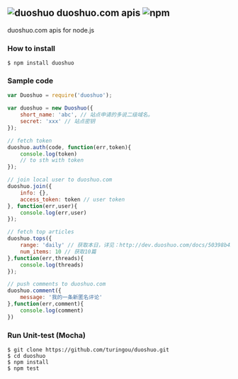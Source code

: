 ![duoshuo](http://ww1.sinaimg.cn/large/61ff0de3gw1e78kmsw0q0j200z00z0si.jpg) duoshuo.com apis ![npm](https://badge.fury.io/js/duoshuo.png)
---

duoshuo.com apis for node.js

### How to install

````
$ npm install duoshuo
````

### Sample code

````javascript
var Duoshuo = require('duoshuo');

var duoshuo = new Duoshuo({
    short_name: 'abc', // 站点申请的多说二级域名。
    secret: 'xxx' // 站点密钥
});

// fetch token
duoshuo.auth(code, function(err,token){
    console.log(token)
    // to sth with token    
});

// join local user to duoshuo.com
duoshuo.join({
    info: {},
    access_token: token // user token
}, function(err,user){
    console.log(err,user)
});

// fetch top articles
duoshuo.tops({
    range: 'daily' // 获取本日，详见：http://dev.duoshuo.com/docs/50398b4b8551ece011000023
    num_items: 10 // 获取10篇
},function(err,threads){
    console.log(threads)
});

// push comments to duoshuo.com
duoshuo.comment({
    message: '我的一条新匿名评论'   
},function(err,comment){
    console.log(comment)
})

````

### Run Unit-test (Mocha)

````
$ git clone https://github.com/turingou/duoshuo.git
$ cd duoshuo
$ npm install
$ npm test
````